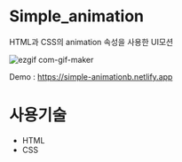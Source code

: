 # Simple_animation
HTML과 CSS의 animation 속성을 사용한 UI모션

![ezgif com-gif-maker](https://user-images.githubusercontent.com/95061755/167823485-976d4248-78d2-4890-b92b-6201d99cfb55.gif)

Demo : https://simple-animationb.netlify.app

# 사용기술 
- HTML
- CSS
